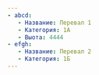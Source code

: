 ```yaml
---
- abcd:
   - Название: Перевал 1
   - Категория: 1А
   - Выота: 4444
- efgh:
   - Название: Перевал 2
   - Категория: 1Б
---
```

